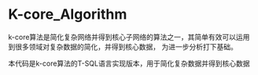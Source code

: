# K-core_Algorithm

k-core算法是简化复杂网络并得到核心子网络的算法之一，其简单有效可以运用到很多领域对复杂数据的简化，并得到核心数据，
为进一步分析打下基础。

本代码是k-core算法的T-SQL语言实现版本，用于简化复杂数据并得到核心数据
